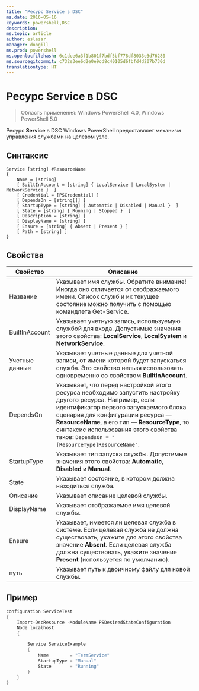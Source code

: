 ```yaml
---
title: "Ресурс Service в DSC"
ms.date: 2016-05-16
keywords: powershell,DSC
description: 
ms.topic: article
author: eslesar
manager: dongill
ms.prod: powershell
ms.openlocfilehash: 6c1dce6a3f1b801f7bdf5bf778df8033e3d76280
ms.sourcegitcommit: c732e3ee6d2e0e9cd8c40105d6fbfd4d207b730d
translationtype: HT
---
```

# <a name="dsc-service-resource"></a>Ресурс Service в DSC

> Область применения: Windows PowerShell 4.0, Windows PowerShell 5.0


Ресурс **Service** в DSC Windows PowerShell предоставляет механизм управления службами на целевом узле.

## <a name="syntax"></a>Синтаксис

```
Service [string] #ResourceName
{
    Name = [string]
    [ BuiltInAccount = [string] { LocalService | LocalSystem | NetworkService }  ]
    [ Credential = [PSCredential] ]
    [ DependsOn = [string[]] ]
    [ StartupType = [string] { Automatic | Disabled | Manual }  ]
    [ State = [string] { Running | Stopped }  ]
    [ Description = [string] ]
    [ DisplayName = [string] ]
    [ Ensure = [string] { Absent | Present } ]
    [ Path = [string] ]
}
```

## <a name="properties"></a>Свойства

|  Свойство  |  Описание   | 
|---|---| 
| Название| Указывает имя службы. Обратите внимание! Иногда оно отличается от отображаемого имени. Список служб и их текущее состояние можно получить с помощью командлета Get-Service.| 
| BuiltInAccount| Указывает учетную запись, используемую службой для входа. Допустимые значения этого свойства: **LocalService**, **LocalSystem** и **NetworkService**.| 
| Учетные данные| Указывает учетные данные для учетной записи, от имени которой будет запускаться служба. Это свойство нельзя использовать одновременно со свойством __BuiltinAccount__.| 
| DependsOn| Указывает, что перед настройкой этого ресурса необходимо запустить настройку другого ресурса. Например, если идентификатор первого запускаемого блока сценария для конфигурации ресурса — __ResourceName__, а его тип — __ResourceType__, то синтаксис использования этого свойства таков: `DependsOn = "[ResourceType]ResourceName"`.| 
| StartupType| Указывает тип запуска службы. Допустимые значения этого свойства: **Automatic**, **Disabled** и **Manual**.| 
| State| Указывает состояние, в котором должна находиться служба.| 
| Описание | Указывает описание целевой службы.| 
| DisplayName | Указывает отображаемое имя целевой службы.| 
| Ensure | Указывает, имеется ли целевая служба в системе. Если целевая служба не должна существовать, укажите для этого свойства значение **Absent**. Если целевая служба должна существовать, укажите значение **Present** (используется по умолчанию).|
| путь | Указывает путь к двоичному файлу для новой службы.| 

## <a name="example"></a>Пример

```powershell
configuration ServiceTest
{
    Import-DscResource -ModuleName PSDesiredStateConfiguration
    Node localhost
    {

        Service ServiceExample
        {
            Name        = "TermService"
            StartupType = "Manual"
            State       = "Running"
        } 
    }
}
```

